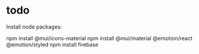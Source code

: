 # todo

Install node packages:

npm install @mui/icons-material
npm install @mui/material @emotion/react @emotion/styled
npm install firebase
